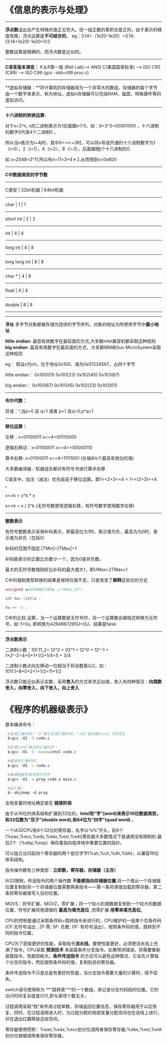 《信息的表示与处理》
============

----------

**浮点数**溢出会产生特殊的值正无穷大。但一组正数的乘积总是正的，由于表示的精度有限，浮点运算是**不可结合的**。
eg：3.14+（1e20-1e20）=3.14; (3.14+1e20)-1e20=0.0

整数运算是精确的，而浮点数是近似的。

----------

**C语言版本演变：** K＆R第一版 (Bell Lab)——> ANSI C(美国国家标准) ——> ISO C90 (C89) ——> ISO C99  (gcc -std=c99 proc.c)

----------

**虚拟存储器：**将计算机的存储器视为一个非常大的数组，存储器的每个字节由一个数字来表示，称为地址。虚拟n存储器可以包括RAM，磁盘，特殊硬件等的虚拟访问。

----------

**十六进制的转换运算:**

对于x=2^n, x的二进制表示为1后面跟n个0，如：8=2^3=00001000 ，十六进制的数字0代表4个二进制0 。

所以当n表示为i+4j时，其中0<=i<=3时，可以将x写成开通的十六进制数字为1（i=0），2（i=1），4（i=2），8（i=3），后面跟随j个十六进制的0.

如 x=2048=2^11,所以有n=11=3+4＊2.从而得到x=0x800

----------

**C中数据类型的字节数**
_______________________________________________________
C类型		|	32bit机器	|		64bit机器          
_______________________________________________________
													    	
char 		|		1		|			1
_______________________________________________________
short int	|		2		|			2
_______________________________________________________
int			|		4		|			4
_______________________________________________________
long int	|		4		|			8
_______________________________________________________
long long int |		8		|			8
_______________________________________________________
char *		 | 		4		|			8
_______________________________________________________
float		|		4		|			4
_______________________________________________________
double		|		8		|			8
________________________________________________________

----------

**寻址**
多字节对象都被存储为连续的字节序列，对象的地址为所使用字节中**最小地址**

**little endian:** 最低有效数字在最前面的方式,大多数Intel兼容机都采取这种规则
**big endian:**	 最高有效数字在最前面的方式，大多数IBM和Sun MicroSystem采取这种规则

eg： 假设x为int，位于地址0x100，值为0x01234567，占四个字节

little endian： 0x100(01) 0x101(23) 0x102(45) 0x103(67)

big endian： 0x100(67) 0x101(45) 0x102(23) 0x103(01) 

----------

**布尔代数：**

异或：^,当p=0 且 q=1 或者 p=1 且q=0,p^q=1

----------

**移位运算：**

左移：x=01100011  x<<4=00110000

逻辑右移动：x=01100011 x>>4==00000110

算术右移: x=01100011 x>>4=11111001 (左端补k个最高有效位的值)

大多数编译器／机器组合都对有符号书进行算术右移

C语言中，加法（减法）优先级高于移位运算。即1<<2+3<<4 = 1<<(2+3)<<4 。


x<<k = z^k * x

x>>k = x / 2^k (无符号数使用逻辑右移，有符号数字使用数学右移)

----------

**整数表示**

有符号整数表示采用补码表示，即最高位为1时，表示值为负，最高为为0时，表示值为非负（包括0） 

补码的范围不固定:|TMin|=|TMax|+1 

补码能表示的正数比负数少一个，因为0是非负数。

最大的无符号数值刚好比补码的最大值大1，即UMax=2TMax+1 

C中的强制类型转换的结果是保持位值不变，只是改变了**解释**这些位的方式

```c
unsigned u=4294967295u ;/*UMax_32*/

int tu= (int)u ;

tu == -1 ;

```

C中的比较
运算，当一个运算数是无符号时，另一个运算数会被隐式转换为无符号，如-1<0u, 即转换为4294967295U<0U，结果是false

----------


**浮点数表示**

二进制小数：101.11_2= 1*2^2 + 0*2^1 + 1*2^0 + 1*2^-1 + 1*2^-2=4+0+1+1/2+1/4=5 + 3/4

二进制小数点向左移动一位相当于将该数乘以2，如：1011.1=8+0+2+1+1/2=11+1/2 

浮点数只能近似表示实数，采用**舍入**的方式来求近似值，舍入有四种情况：**向偶数舍入，向零舍入，向下舍入，向上舍入**



《程序的机器级表示》
============

基本编译命令：
``` sh
 #生成汇编代码:"-S"表示生成汇编代码，"-O1"表示做level 1的优化
 $>gcc -O1 -S code.c

 #生成Intel格式的汇编代码：
 $>gcc -O1 -S -masm=intel code.c 

 #编译并汇编代码：
 $>gcc -O1 -c code.c

 #编译链接生成可执行文件：
 $>gcc -O1 -o prog code.o main.c

 #反汇编：
 $> objdump -d prog	
```

全局变量的地址确定是在 **链接阶段**

由于从16位的体系结构扩展到32位的，**Intel用“字”(word)来表示16位数据类型，称32位数为“双子”(double word),称64位为“四字”(quad word)** 。

一个IA32CPU有8个32位的寄存器，名字以“e%”开头，前6个(%eax,%ecx,%edx,%ebx,%esi,%edi)寄存器大多数情况下是通用没有限制的.最后2个（%ebp,%esp）保存着指向程序栈中重要位置的指针。

可以独立访问前四个寄存器的两个低位字节(%ah,%ch,%dh,%bh)，以兼容16位体系结构。

指令操作数有三种类型：**立即数，寄存器，存储器（主存）**

IA32限制，传送指令的两个操作数 **不能都指向存储器位置**,将一个值从一个存储器位置复制到另一个存储器位置需要两条指令——第一条将源值加载到寄存器，第二条将寄存器值写入目的位置。

MOVS：符号扩展，MOVZ，零扩展；将一个较小的源数据复制到一个较大的数据位置，符号扩展将用源值的 **最高为填充高位** ,而零扩展 **用零来填充高位**。


CPU的控制是通过采取条件码+跳转指令来进行的，CPU维护的一组单个位条件码(CF:无符号溢出 ; ZF:零; SF: 负数; OF: 有符号溢出），按照条件码的值，跳转到不同的指令位置。

CPU为了获取更好的性能，采取指令**流水线**。要使性能更好，必须使流水线上充满了指令。CPU采取 **预测技术** 来装载条件分支指令。如果预测错误，将需要重新装载指令，性能损耗大。**条件传送指令** 的方式可以避免这种情况，它会先计算每个分支的指令，然后按照条件码的值，复制到目的寄存器。

条件传送指令不只是总是有更好的性能，当分支指令需要大量的计算时，得不偿失。

switch语句使用称为 **“跳转表”**的一个数组，来记录分支代码段的位置。它的访问时间复杂度是O(1),即与表项个数无关。

过程调用采取“栈”来传递过程单数，存储返回位置信息，保存寄存器用于以后恢复，同时，在过程调用进入时，为过程分配的局部变量分配空间也在该栈上进行，并在退出红藕释放这些空间。

寄存器使用惯例：%eax,%edx,%ecx划分位调用者保存寄存器;%ebx,%esi,%edi划分位被被调用者保存寄存器。






















